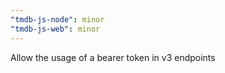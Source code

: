 ```yaml
---
"tmdb-js-node": minor
"tmdb-js-web": minor
---
```


Allow the usage of a bearer token in v3 endpoints
